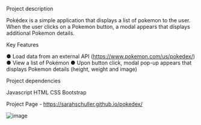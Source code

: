 Project description

Pokédex is a simple application that displays a list of pokemon to the user. When the user clicks on a Pokemon button, a modal appears that displays additional Pokemon details.

Key Features

● Load data from an external API (https://www.pokemon.com/us/pokedex/) ● View a list of Pokémon
● Upon button click, modal pop-up appears that displays Pokemon details (height, weight and image)

Project dependencies

Javascript
HTML
CSS
Bootstrap

Project Page - https://sarahschuller.github.io/pokedex/

![image](https://user-images.githubusercontent.com/93050611/144506363-d68d78f5-928f-42d7-8162-f75c82cd503d.png)

